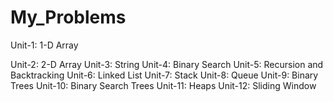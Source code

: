 # My_Problems

Unit-1: 1-D Array

Unit-2: 2-D Array
Unit-3: String
Unit-4: Binary Search
Unit-5: Recursion and Backtracking
Unit-6: Linked List
Unit-7: Stack
Unit-8: Queue
Unit-9: Binary Trees
Unit-10: Binary Search Trees
Unit-11: Heaps
Unit-12: Sliding Window

